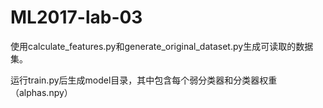 # ML2017-lab-03

使用calculate_features.py和generate_original_dataset.py生成可读取的数据集。

运行train.py后生成model目录，其中包含每个弱分类器和分类器权重（alphas.npy）
